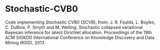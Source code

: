 # Stochastic-CVB0
Code implementing Stochastic CVB0 (SCVB), from: J. R. Foulds, L. Boyles, C. DuBois, P. Smyth and M. Welling. Stochastic collapsed variational Bayesian inference for latent Dirichlet allocation. Proceedings of the 19th ACM SIGKDD International Conference on Knowledge Discovery and Data Mining (KDD), 2013. 
